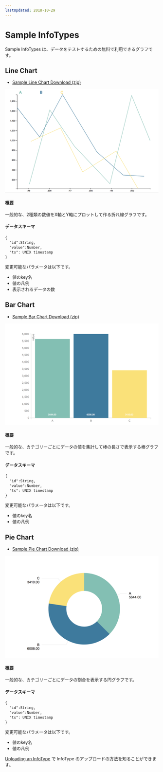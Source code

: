 ```yaml
---
lastUpdated: 2018-10-29
---
```


# Sample InfoTypes 

Sample InfoTypes は、データをテストするための無料で利用できるグラフです。

## Line Chart 

<ul> 
  <li><a href="/_asset/sample/linechart.zip" target="_blank">Sample Line Chart Download (zip)</a></li> 
</ul> 

![](../_asset/images/InfoMotion/enebular-developers-template-linechart.png)

#### 概要

一般的な、2種類の数値をX軸とY軸にプロットして作る折れ線グラフです。


#### データスキーマ

```
{
  "id":String,
  "value":Number,
  "ts": UNIX timestamp
}
```

変更可能なパラメータは以下です。

- 値のkey名 
- 値の凡例 
- 表示されるデータの数 

## Bar Chart 

<ul> 
  <li><a href="/_asset/sample/barchart.zip" target="_blank">Sample Bar Chart Download (zip)</a>
  </li> 
</ul> 

![](../_asset/images/InfoMotion/enebular-developers-template-barchart.png)

#### 概要

一般的な、カテゴリーごとにデータの値を集計して棒の長さで表示する棒グラフです。

#### データスキーマ

```
{
  "id":String,
  "value":Number,
  "ts": UNIX timestamp
}
```

変更可能なパラメータは以下です。

- 値のkey名
- 値の凡例 

## Pie Chart 

<ul> 
  <li> 
    <a href="/_asset/sample/piechart.zip" target="_blank">Sample Pie Chart Download (zip)</a></li> 
</ul> 

![](../_asset/images/InfoMotion/enebular-developers-template-piechart.png)


#### 概要

一般的な、カテゴリーごとにデータの割合を表示する円グラフです。

#### データスキーマ

```
{
  "id":String,
  "value":Number,
  "ts": UNIX timestamp
}
```

変更可能なパラメータは以下です。

- 値のkey名
- 値の凡例 

[Uploading an InfoType](./UploadInfoType.md) で InfoType のアップロードの方法を知ることができます。